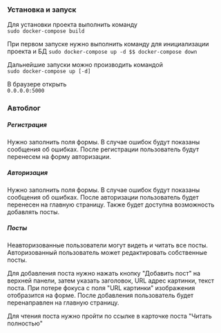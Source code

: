 ### Установка и запуск

Для установки проекта выполнить команду  
`sudo docker-compose build`
 
При первом запуске нужно выполнить команду для инициализации проекта и БД
`sudo docker-compose up -d $$ docker-compose down`

Дальнейшие запуски можно производить командой  
`sudo docker-compose up [-d]`

В браузере открыть  
`0.0.0.0:5000`

### Автоблог

##### Регистрация

Нужно заполнить поля формы. В случае ошибок будут показаны сообщения об ошибках.
После регистрации пользователь будут перенесем на форму авторизации.

##### Авторизация

Нужно заполнить поля формы. В случае ошибок будут показаны сообщения об ошибках.
После авторизации пользователь будет перенесен на главную страницу. 
Также будет доступна возможность добавлять посты.

##### Посты

Неавторизованные пользователи могут видеть и читать все посты. 
Авторизованный пользователь может редактировать собственные посты.

Для добавления поста нужно нажать кнопку "Добавить пост" на верхней панели,
затем указать заголовок, URL адрес картинки, текст поста. 
При потере фокуса с поля "URL картинки" изображения отобразится на форме.
После добавления пользователь будет перенаправлен на главную страницу.

Для чтения поста нужно пройти по ссылке в карточке поста "Читать полностью"


